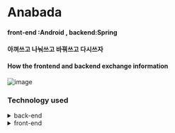 # Anabada
#### front-end :Android , backend:Spring  
#### 아껴쓰고 나눠쓰고 바꿔쓰고 다시쓰자


#### How the frontend and backend exchange information
![image](https://user-images.githubusercontent.com/40031858/90135086-18994500-ddad-11ea-8e44-236c88e6d5f9.png)



### Technology used

<details>
<summary>back-end</summary>
<img src=https://user-images.githubusercontent.com/40031858/90135416-952c2380-ddad-11ea-9760-b88e362cc882.png width=600px>

</details>

<details>
<summary>front-end</summary>
<img src=https://user-images.githubusercontent.com/40031858/90136028-8134f180-ddae-11ea-9122-f171f4505c8e.png width=600px>

</details>

